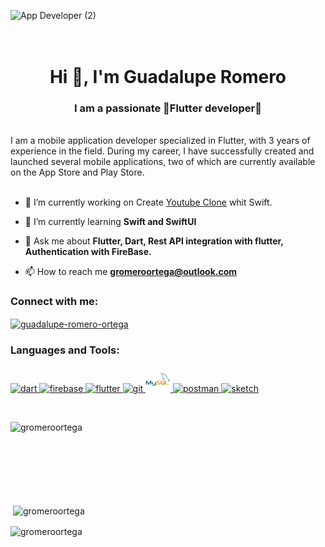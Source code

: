 

![App Developer (2)](https://github.com/gromeroortega/gromeroortega/assets/30419292/6b78543c-8a8f-45f8-9159-bfe4c07c68e0)
<br><br><br>
<h1 align="center">Hi 👋, I'm Guadalupe Romero</h1>
<h3 align="center">I am a passionate 💙Flutter developer💙 </h3>
<br>
 I am a mobile application developer specialized in Flutter, with 3 years of experience in the field. During my career, I have successfully created and launched several mobile applications, two of which are currently available on the App Store and Play Store.
<br><br>

- 🔭 I’m currently working on Create [Youtube Clone](https://github.com/gromeroortega/youtubeclone) whit Swift.

- 🌱 I’m currently learning **Swift and SwiftUI**

- 💬 Ask me about **Flutter, Dart, Rest API integration with flutter, Authentication with FireBase.**

- 📫 How to reach me **gromeroortega@outlook.com**

<h3 align="left">Connect with me:</h3>
<p align="left">
<a href="https://linkedin.com/in/guadalupe-romero-ortega" target="blank"><img align="center" src="https://raw.githubusercontent.com/rahuldkjain/github-profile-readme-generator/master/src/images/icons/Social/linked-in-alt.svg" alt="guadalupe-romero-ortega" height="30" width="40" /></a>
</p>

<h3 align="left">Languages and Tools:</h3>
<p align="left"> <a href="https://dart.dev" target="_blank" rel="noreferrer"> <img src="https://www.vectorlogo.zone/logos/dartlang/dartlang-icon.svg" alt="dart" width="40" height="40"/> </a> <a href="https://firebase.google.com/" target="_blank" rel="noreferrer"> <img src="https://www.vectorlogo.zone/logos/firebase/firebase-icon.svg" alt="firebase" width="40" height="40"/> </a> <a href="https://flutter.dev" target="_blank" rel="noreferrer"> <img src="https://www.vectorlogo.zone/logos/flutterio/flutterio-icon.svg" alt="flutter" width="40" height="40"/> </a> <a href="https://git-scm.com/" target="_blank" rel="noreferrer"> <img src="https://www.vectorlogo.zone/logos/git-scm/git-scm-icon.svg" alt="git" width="40" height="40"/> </a> <a href="https://www.mysql.com/" target="_blank" rel="noreferrer"> <img src="https://raw.githubusercontent.com/devicons/devicon/master/icons/mysql/mysql-original-wordmark.svg" alt="mysql" width="40" height="40"/> </a> <a href="https://postman.com" target="_blank" rel="noreferrer"> <img src="https://www.vectorlogo.zone/logos/getpostman/getpostman-icon.svg" alt="postman" width="40" height="40"/> </a> <a href="https://www.sketch.com/" target="_blank" rel="noreferrer"> <img src="https://www.vectorlogo.zone/logos/sketchapp/sketchapp-icon.svg" alt="sketch" width="40" height="40"/> </a> </p>

<br>
<p><img align="left" src="https://github-readme-stats.vercel.app/api/top-langs?username=gromeroortega&show_icons=true&locale=en&layout=compact" alt="gromeroortega" /></p>
<br><br><br><br><br><br><br>
<p>&nbsp;<img align="center" src="https://github-readme-stats.vercel.app/api?username=gromeroortega&show_icons=true&locale=en" alt="gromeroortega" /></p>
<p><img align="center" src="https://github-readme-streak-stats.herokuapp.com/?user=gromeroortega&" alt="gromeroortega" /></p>
